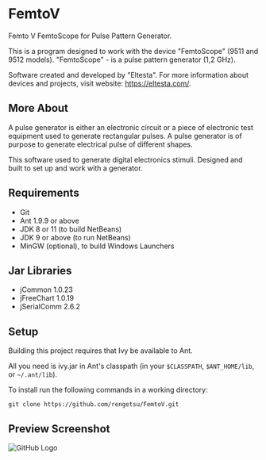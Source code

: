 # FemtoV
Femto V FemtoScope for Pulse Pattern Generator. 

This is a program designed to work with the device "FemtoScope" (9511 and 9512 models). "FemtoScope" - is a pulse pattern generator (1,2 GHz). 

Software created and developed by "Eltesta".
For more information about devices and projects, visit website: https://eltesta.com/.

## More About
A pulse generator is either an electronic circuit or a piece of electronic test equipment used to generate rectangular pulses. A pulse generator is of purpose to generate electrical pulse of different shapes.

This software used to generate digital electronics stimuli. Designed and built to set up and work with a generator.

## Requirements

  * Git
  * Ant 1.9.9 or above
  * JDK 8 or 11 (to build NetBeans)
  * JDK 9 or above (to run NetBeans)
  * MinGW (optional), to build Windows Launchers

## Jar Libraries

  * jCommon 1.0.23
  * jFreeChart 1.0.19
  * jSerialComm 2.6.2
  
## Setup

Building this project requires that Ivy be available to Ant.

All you need is ivy.jar in Ant's classpath (in your `$CLASSPATH`,
`$ANT_HOME/lib`, or `~/.ant/lib`).

 To install run the following commands in a working directory:
 ```
 git clone https://github.com/rengetsu/FemtoV.git
 ```
## Preview Screenshot

![GitHub Logo](https://i.ibb.co/09KqqkM/Preview-0-75.png)

